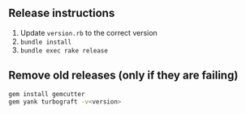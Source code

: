 ## Release instructions

1. Update `version.rb` to the correct version
2. `bundle install`
3. `bundle exec rake release`

## Remove old releases (only if they are failing)

```bash
gem install gemcutter
gem yank turbograft -v<version>
```
